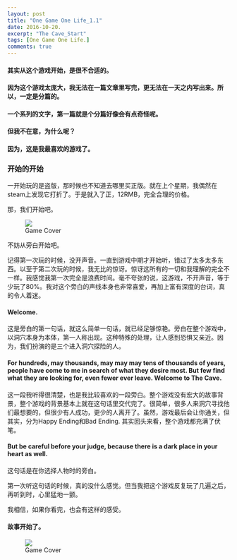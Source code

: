 ```yaml
---
layout: post
title: "One Game One Life_1.1"
date: 2016-10-20.
excerpt: "The Cave_Start"
tags: [One Game One Life.]
comments: true
---
```


#### 其实从这个游戏开始，是很不合适的。

#### 因为这个游戏太庞大，我无法在一篇文章里写完，更无法在一天之内写出来。所以，一定是分篇的。

#### 一个系列的文字，第一篇就是个分篇好像会有点奇怪呢。

#### 但我不在意，为什么呢？

#### 因为，这是我最喜欢的游戏了。

### 开始的开始

一开始玩的是盗版，那时候也不知道去哪里买正版。就在上个星期，我偶然在steam上发现它打折了。于是就入了正，12RMB，完全合理的价格。

那，我们开始吧。

<figure>
	<img src="http://image.gamersky.com/zqimg/thecave/image/cover_b.jpg">
	<figcaption>Game Cover</figcaption>
</figure>

不妨从旁白开始吧。

记得第一次玩的时候，没开声音。一直到游戏中期才开始听，错过了太多太多东西。以至于第二次玩的时候，我无比的惊讶。惊讶这所有的一切和我理解的完全不一样。我感觉我第一次完全是浪费时间。毫不夸张的说，这游戏，不开声音，等于少玩了80%。我对这个旁白的声线本身也非常喜爱，再加上富有深度的台词，真的令人着迷。

#### Welcome.

这是旁白的第一句话，就这么简单一句话，就已经足够惊艳。旁白在整个游戏中，以洞穴本身为本体，第一人称出现。这种特殊的处理，让人感到恐惧又亲近。因为，我们扮演的是三个进入洞穴探险的人。

#### For hundreds, may thousands, may may may tens of thousands of years, people have come to me in search of what they desire most. But few find what they are looking for, even fewer ever leave. Welcome to The Cave.

这一段我听得很清楚，也是我比较喜欢的一段旁白。整个游戏没有宏大的故事背景，整个游戏的背景基本上就在这句话里交代完了。很简单，很多人来洞穴寻找他们最想要的，但很少有人成功，更少的人离开了。虽然，游戏最后会让你通关，但其实，分为Happy Ending和Bad Ending. 其实回头来看，整个游戏都充满了伏笔。

#### But be careful before your judge, because there is a dark place in your heart as well.

这句话是在你选择人物时的旁白。

第一次听这句话的时候，真的没什么感觉。但当我把这个游戏反复玩了几遍之后，再听到时，心里猛地一颤。

我相信，如果你看完，也会有这样的感受。

#### 故事开始了。

<figure>
	<img src="http://pic.paopaoche.net/up/2013-10/2013100908302585771.jpg">
	<figcaption>Game Cover</figcaption>
</figure>
